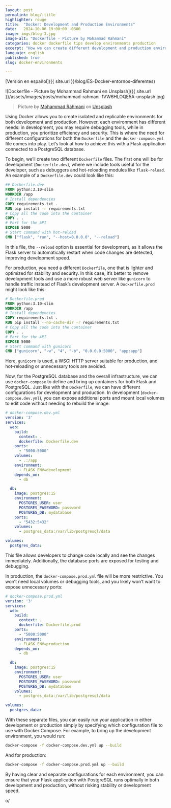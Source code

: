 ```yaml
---
layout: post
permalink: blog/:title
highlighter: rouge
title:  "Docker: Development and Production Environments"
date:   2024-10-06 19:00:00 -0300
image: imgs/blog-3.jpg
image-alt: "Dockerfile - Picture by Mohammad Rahmani"
categories: docker dockerfile tips develop environments production
excerpt: "How we can create different development and production environments when working using Docker"
languaje: english
published: true
slug: docker-environments

---
```

[Versión en español]({{ site.url }}/blog/ES-Docker-entornos-diferentes)

![Dockerfile - Picture by Mohammad Rahmani en Unsplash]({{ site.url }}/assets/images/posts/mohammad-rahmani-1VW6HLOQE5A-unsplash.jpg)
>Picture by [Mohammad Rahmani](https://unsplash.com/es/@afgprogrammer?utm_content=creditCopyText&utm_medium=referral&utm_source=unsplash) on [Unsplash](https://unsplash.com/es/fotos/una-pantalla-de-computadora-con-un-programa-ejecutandose-en-ella-1VW6HLOQE5A?utm_content=creditCopyText&utm_medium=referral&utm_source=unsplash)

Using Docker allows you to create isolated and replicable environments for both development and production. However, each environment has different needs: in development, you may require debugging tools, while in production, you prioritize efficiency and security. This is where the need for different configurations for both the `Dockerfile` and the `docker-compose.yml` file comes into play. Let’s look at how to achieve this with a Flask application connected to a PostgreSQL database.

To begin, we’ll create two different `Dockerfile` files. The first one will be for development (`Dockerfile.dev`), where we include tools useful for the developer, such as debuggers and hot-reloading modules like `flask-reload`. An example of a `Dockerfile.dev` could look like this:
```dockerfile
## Dockerfile.dev
FROM python:3.10-slim
WORKDIR /app
# Install dependencies
COPY requirements.txt .
RUN pip install -r requirements.txt
# Copy all the code into the container
COPY . .
# Port for the API
EXPOSE 5000
# Start command with hot-reload
CMD ["flask", "run", "--host=0.0.0.0", "--reload"]
```

In this file, the `--reload` option is essential for development, as it allows the Flask server to automatically restart when code changes are detected, improving development speed.

For production, you need a different `Dockerfile`, one that is lighter and optimized for stability and security. In this case, it’s better to remove development tools and use a more robust web server like `gunicorn` to handle traffic instead of Flask’s development server. A `Dockerfile.prod` might look like this:
```dockerfile
# Dockerfile.prod
FROM python:3.10-slim
WORKDIR /app
# Install dependencies
COPY requirements.txt .
RUN pip install --no-cache-dir -r requirements.txt
# Copy all the code into the container
COPY . .
# Port for the API
EXPOSE 5000
# Start command with gunicorn
CMD ["gunicorn", "-w", "4", "-b", "0.0.0.0:5000", "app:app"]
```
Here, `gunicorn` is used, a WSGI HTTP server suitable for production, and hot-reloading or unnecessary tools are avoided.

Now, for the PostgreSQL database and the overall infrastructure, we can use `docker-compose` to define and bring up containers for both Flask and PostgreSQL. Just like with the `Dockerfile`, we can have different configurations for development and production. In development (`docker-compose.dev.yml`), you can expose additional ports and mount local volumes to edit code without needing to rebuild the image:

```yml
# docker-compose.dev.yml
version: '3'
services:
  web:
    build:
      context: .
      dockerfile: Dockerfile.dev
    ports:
      - "5000:5000"
    volumes:
      - .:/app
    environment:
      - FLASK_ENV=development
    depends_on:
      - db

  db:
    image: postgres:15
    environment:
      POSTGRES_USER: user
      POSTGRES_PASSWORD: password
      POSTGRES_DB: mydatabase
    ports:
      - "5432:5432"
    volumes:
      - postgres_data:/var/lib/postgresql/data

volumes:
  postgres_data:
```
This file allows developers to change code locally and see the changes immediately. Additionally, the database ports are exposed for testing and debugging.

In production, the `docker-compose.prod.yml` file will be more restrictive. You won’t need local volumes or debugging tools, and you likely won’t want to expose unnecessary ports:
```yml
# docker-compose.prod.yml
version: '3'
services:
  web:
    build:
      context: .
      dockerfile: Dockerfile.prod
    ports:
      - "5000:5000"
    environment:
      - FLASK_ENV=production
    depends_on:
      - db

  db:
    image: postgres:15
    environment:
      POSTGRES_USER: user
      POSTGRES_PASSWORD: password
      POSTGRES_DB: mydatabase
    volumes:
      - postgres_data:/var/lib/postgresql/data

volumes:
  postgres_data:
```
With these separate files, you can easily run your application in either development or production simply by specifying which configuration file to use with Docker Compose. For example, to bring up the development environment, you would run:
```bash
docker-compose -f docker-compose.dev.yml up --build
```
And for production:
```bash
docker-compose -f docker-compose.prod.yml up --build
```
By having clear and separate configurations for each environment, you can ensure that your Flask application with PostgreSQL runs optimally in both development and production, without risking stability or development speed.

o/